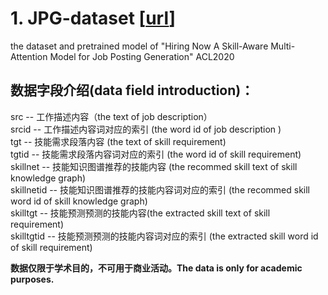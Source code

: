# 1. JPG-dataset [[url](https://drive.google.com/open?id=15bQqsOTVZrVbi-ivxfiYAALHohYQnt6P)]
the dataset and pretrained model of "Hiring Now A Skill-Aware Multi-Attention Model for Job Posting Generation" ACL2020  

## 数据字段介绍(data field introduction)：  
src -- 工作描述内容（the text of job description）  
srcid -- 工作描述内容词对应的索引 (the word id of  job description )  
tgt -- 技能需求段落内容 (the text of skill requirement)  
tgtid -- 技能需求段落内容词对应的索引 (the word id of skill requirement)  
skillnet -- 技能知识图谱推荐的技能内容 (the recommed skill text of skill knowledge graph)  
skillnetid -- 技能知识图谱推荐的技能内容词对应的索引 (the recommed skill word id of skill knowledge graph)  
skilltgt -- 技能预测预测的技能内容(the extracted skill text of skill requirement)  
skilltgtid -- 技能预测预测的技能内容词对应的索引 (the extracted skill word id of skill requirement)  

**数据仅限于学术目的，不可用于商业活动。The data is only for academic purposes.**
